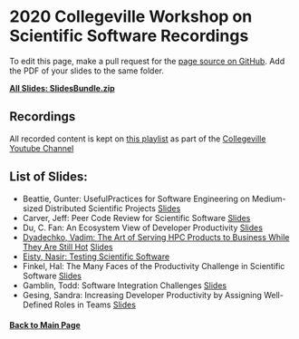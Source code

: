 # 2020 Collegeville Workshop on Scientific Software Recordings

To edit this page, make a pull request for the [page source on GitHub](https://github.com/Collegeville/CW20/blob/master/WorkshopResources/Recordings/RecordingList.md).  Add the PDF of your slides to the same folder.

[**All Slides: SlidesBundle.zip**](../SlidesBundle.zip)

## Recordings
All recorded content is kept on [this playlist](https://www.youtube.com/playlist?list=PLSsqt6vUDjJ2lf4vs8xsX0YpBt-S-0c8t) as part of the [Collegeville Youtube Channel](https://www.youtube.com/channel/UCSf7qBvL-FINhgY5xPc-8sw)

## List of Slides:

- Beattie, Gunter: UsefulPractices for Software Engineering on Medium-sized Distributed Scientific Projects [Slides](beattie-gunter-useful-practices-for-swe.pdf)
- Carver, Jeff: Peer Code Review for Scientific Software [Slides](carver-peer-code-review.pdf)
- Du, C. Fan: An Ecosystem View of Developer Productivity [Slides](du-ecosystem-view-of-developer-productivity.pdf)
- [Dyadechko, Vadim: The Art of Serving HPC Products to Business While They Are Still Hot](https://youtu.be/Vh2X7RJCoJQ) [Slides](dyadechko-devops-slides.pdf)
- [Eisty, Nasir: Testing Scientific Software](eisty-testing-scientific-software.pdf)
- Finkel, Hal: The Many Faces of the Productivity Challenge in Scientific Software [Slides](finkel-many-faces-of-productivity-challenge.pdf)
- Gamblin, Todd: Software Integration Challenges [Slides](software-integration-challenges-collegeville2020.pdf)
- Gesing, Sandra: Increasing Developer Productivity by Assigning Well-Defined Roles in Teams [Slides](gesing-developer-productivity-well-defined-team-roles.pdf)
#### [Back to Main Page](../../index.md)
